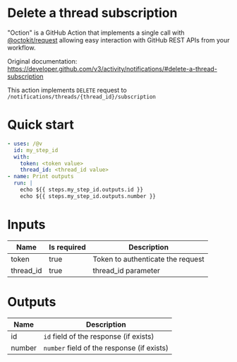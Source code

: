 # Delete a thread subscription

"Oction" is a GitHub Action that implements a single call with 
[@octokit/request](https://www.npmjs.com/package/@octokit/request)
allowing easy interaction with GitHub REST APIs from your workflow.

Original documentation: https://developer.github.com/v3/activity/notifications/#delete-a-thread-subscription

This action implements `DELETE` request to `/notifications/threads/{thread_id}/subscription`


# Quick start

```yaml
- uses: /@v
  id: my_step_id
  with:
    token: <token value>
    thread_id: <thread_id value>
- name: Print outputs
  run: |
    echo ${{ steps.my_step_id.outputs.id }}
    echo ${{ steps.my_step_id.outputs.number }}
```


# Inputs

| Name | Is required | Description |
|---|---|---|
|token|true|Token to authenticate the request
|thread_id|true|thread_id parameter

# Outputs

| Name | Description |
|---|---|
|id|`id` field of the response (if exists)|
|number|`number` field of the response (if exists)|

